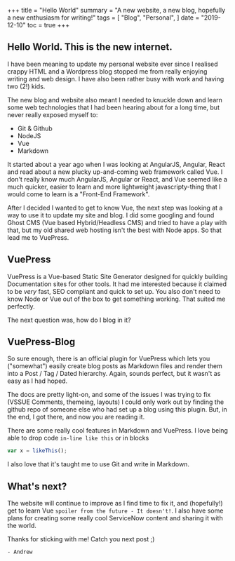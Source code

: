 +++
title = "Hello World"
summary = "A new website, a new blog, hopefully a new enthusiasm for writing!"
tags = [
    "Blog",
    "Personal",
]
date = "2019-12-10"
toc = true
+++

## Hello World. This is the new internet.

I have been meaning to update my personal website ever since I realised crappy HTML and a Wordpress blog stopped me from really enjoying writing and web design. I have also been rather busy with work and having two (2!) kids.

<!-- more -->

The new blog and website also meant I needed to knuckle down and learn some web technologies that I had been hearing about for a long time, but never really exposed myself to: 
- Git & Github
- NodeJS 
- Vue
- Markdown

It started about a year ago when I was looking at AngularJS, Angular, React and read about a new plucky up-and-coming web framework called Vue. I don't really know much AngularJS, Angular or React, and Vue seemed like a much quicker, easier to learn and more lightweight javascripty-thing that I would come to learn is a "Front-End Framework". 

After I decided I wanted to get to know Vue, the next step was looking at a way to use it to update my site and blog. I did some googling and found Ghost CMS (Vue based Hybrid/Headless CMS) and tried to have a play with that, but my old shared web hosting isn't the best with Node apps. So that lead me to VuePress. 

## VuePress
VuePress is a Vue-based Static Site Generator designed for quickly building Documentation sites for other tools. It had me interested because it claimed to be *very* fast, SEO compliant and quick to set up. You also don't need to know Node or Vue out of the box to get something working. That suited me perfectly.

The next question was, how do I blog in it?

## VuePress-Blog
So sure enough, there is an official plugin for VuePress which lets you ("somewhat") easily create blog posts as Markdown files and render them into a Post / Tag / Dated hierarchy. Again, sounds perfect, but it wasn't as easy as I had hoped. 

The docs are pretty light-on, and some of the issues I was trying to fix (VSSUE Comments, themeing, layouts) I could only work out by finding the github repo of someone else who had set up a blog using this plugin. But, in the end, I got there, and now you are reading it. 

There are some really cool features in Markdown and VuePress. I love being able to drop code `in-line like this` or in blocks 
```javascript
var x = likeThis();
```
I also love that it's taught me to use Git and write in Markdown.

## What's next?

The website will continue to improve as I find time to fix it, and (hopefully!) get to learn Vue `spoiler from the future - It doesn't!`. I also have some plans for creating some really cool ServiceNow content and sharing it with the world.

Thanks for sticking with me! Catch you next post ;)
  
`- Andrew`